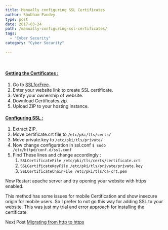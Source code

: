 ```yaml
---
title: Manually configuring SSL Certificates
author: Shubham Pandey
type: post
date: 2017-03-24
path: /manually-configuring-ssl-certificates/
tags:
  - "Cyber Security"
category: "Cyber Security"

---
```

&nbsp;

#### <span style="text-decoration: underline;">Getting the Certificates :</span>

  1. Go to [SSLforFree][1].
  2. Enter your website link to create SSL certificate.
  3. Verify your ownership of website.
  4. Download Certificates.zip.
  5. Upload ZIP to your hosting instance.

#### <span style="text-decoration: underline;">Configuring SSL :</span>

  1. Extract ZIP.
  2. Move certificate.crt file to `/etc/pki/tls/certs/`
  3. Move private.key to `/etc/pki/tls/private/`
  4. Now change configuration in ssl.conf `$ sudo /etc/httpd/conf.d/ssl.conf`
  5. Find These lines and change accordingly : 
      1. `SSLCertificateFile /etc/pki/tls/certs/certificate.crt`
      2. `SSLCertificateKeyFile /etc/pki/tls/private/private.key`
      3. `SSLCertificateChainFile /etc/pki/tls/ca-crt.pem`

Now Restart apache server and try opening your website with https enabled.

This method has some issues for mobile Certification and show insecure origin for mobile users. So I prefer to not go this way for adding SSL to your website. This was just my trial and error approach for installing the certificate.

Next Post [Migrating from http to https][2]

 [1]: https://www.sslforfree.com
 [2]: /migrating-website-http-https/
